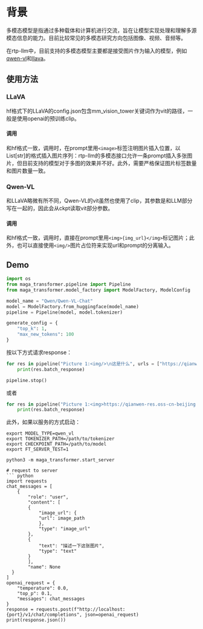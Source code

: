 # 背景
多模态模型是指通过多种载体和计算机进行交流，旨在让模型实现处理和理解多源模态信息的能力。目前比较常见的多模态研究方向包括图像、视频、音频等。

在rtp-llm中，目前支持的多模态模型主要都是接受图片作为输入的模型，例如[qwen-vl](https://github.com/QwenLM/Qwen-VL)和[llava](https://github.com/haotian-liu/LLaVA)。

## 使用方法

### LLaVA

hf格式下的LLaVA的config.json包含mm_vision_tower关键词作为vit的路径，一般是使用openai的预训练clip。

#### 调用

和hf格式一致，调用时，在prompt里用`<image>`标签注明图片插入位置，以List[str]的格式插入图片序列：rtp-llm的多模态接口允许一条prompt插入多张图片，但目前支持的模型对于多图的效果并不好。此外，需要严格保证图片标签数量和图片数量一致。

### Qwen-VL

和LLaVA略微有所不同，Qwen-VL的vit虽然也使用了clip，其参数是和LLM部分写在一起的，因此会从ckpt读取vit部分参数。

#### 调用

和hf格式一致，调用时，直接在prompt里用`<img>{img_url}</img>`标记图片；此外，也可以直接使用`<img/>`图片占位符来实现url和prompt的分离输入。

## Demo

``` python
import os
from maga_transformer.pipeline import Pipeline
from maga_transformer.model_factory import ModelFactory, ModelConfig

model_name = "Qwen/Qwen-VL-Chat"
model = ModelFactory.from_huggingface(model_name)
pipeline = Pipeline(model, model.tokenizer)

generate_config = {
    "top_k": 1,
    "max_new_tokens": 100
}
```
按以下方式请求response：
``` python
for res in pipeline("Picture 1:<img/>\n这是什么", urls = ["https://qianwen-res.oss-cn-beijing.aliyuncs.com/Qwen-VL/assets/demo.jpeg"], generate_config = generate_config):
    print(res.batch_response)

pipeline.stop()
```

或者

``` python
for res in pipeline("Picture 1:<img>https://qianwen-res.oss-cn-beijing.aliyuncs.com/Qwen-VL/assets/demo.jpeg</img>\n这是什么", generate_config = generate_config):
    print(res.batch_response)
```

此外，如果以服务的方式启动：
``` shell
export MODEL_TYPE=qwen_vl
export TOKENIZER_PATH=/path/to/tokenizer
export CHECKPOINT_PATH=/path/to/model
export FT_SERVER_TEST=1

python3 -m maga_transformer.start_server

# request to server
``` python
import requests
chat_messages = [
    {
        "role": "user",
        "content": [
        {
            "image_url": {
            "url": image_path
            },
            "type": "image_url"
        },
        {
            "text": "描述一下这张图片",
            "type": "text"
        }
        ],
        "name": None
  }
]
openai_request = {
    "temperature": 0.0,
    "top_p": 0.1,
    "messages": chat_messages
}
response = requests.post(f"http://localhost:{port}/v1/chat/completions", json=openai_request)
print(response.json())

```